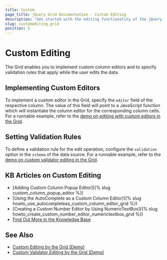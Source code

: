```yaml
---
title: Custom
page_title: jQuery Grid Documentation - Custom Editing
description: "Get started with the editing functionality of the jQuery Grid by Kendo UI allowing you to manipulate the way the data is presented."
slug: customediting_grid
position: 5
---
```


# Custom Editing

The Grid enables you to implement custom column editors and to specify validation rules that apply while the user edits the data.

## Implementing Custom Editors

To implement a custom editor in the Grid, specify the `editor` field of the respective column. The value of this field will point to a JavaScript function which will instantiate the column editor for the corresponding column cells. For a runnable example, refer to the [demo on editing with custom editors in the Grid](https://demos.telerik.com/kendo-ui/grid/editing-custom).

## Setting Validation Rules

To define a validation rule for the edit operation, configure the `validation` option in the `schema` of the data source. For a runnable example, refer to the [demo on custom validator editing in the Grid](https://demos.telerik.com/kendo-ui/grid/editing-custom-validation).

## KB Articles on Custom Editing

* [Adding Custom Column Popup Editor]({% slug custom_column_popup_editor %})
* [Using the AutoComplete as a Custom Column Editor]({% slug howto_use_autocompleteas_custom_column_editor_grid %})
* [Creating a Custom Number Editor by Using NumericTextBox]({% slug howto_create_custom_number_editor_numerictextbox_grid %})
* [Find Out More in the Knowledge Base](/knowledge-base)

## See Also

* [Custom Editing by the Grid (Demo)](https://demos.telerik.com/kendo-ui/grid/editing-custom)
* [Custom Validator Editing by the Grid (Demo)](https://demos.telerik.com/kendo-ui/grid/editing-custom-validation)
